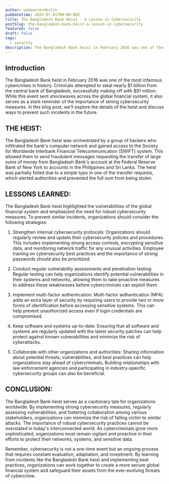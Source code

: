 ```yaml
---
author: webmasterdevlin
pubDatetime: 2023-07-01T00:00:00Z
title: The Bangladesh Bank Heist - A Lesson in Cybersecurity
postSlug: the-bangladesh-bank-heist-a-lesson-in-cybersecurity
featured: false
draft: false
tags:
  - security
description: The Bangladesh Bank heist in February 2016 was one of the most infamous cybercrimes in history. Criminals attempted to steal nearly $1 billion from the central bank of Bangladesh, successfully making…
---
```


## Introduction

The Bangladesh Bank heist in February 2016 was one of the most infamous cybercrimes in history. Criminals attempted to steal nearly $1 billion from the central bank of Bangladesh, successfully making off with $81 million. While this event sent shockwaves across the global financial system, it also serves as a stark reminder of the importance of strong cybersecurity measures. In this blog post, we'll explore the details of the heist and discuss ways to prevent such incidents in the future.

## THE HEIST:

The Bangladesh Bank heist was orchestrated by a group of hackers who infiltrated the bank's computer network and gained access to the Society for Worldwide Interbank Financial Telecommunication (SWIFT) system. This allowed them to send fraudulent messages requesting the transfer of large sums of money from Bangladesh Bank's account at the Federal Reserve Bank of New York to accounts in the Philippines and Sri Lanka. The heist was partially foiled due to a simple typo in one of the transfer requests, which alerted authorities and prevented the full sum from being stolen.

## LESSONS LEARNED:

The Bangladesh Bank heist highlighted the vulnerabilities of the global financial system and emphasized the need for robust cybersecurity measures. To prevent similar incidents, organizations should consider the following strategies:

1. Strengthen internal cybersecurity protocols: Organizations should regularly review and update their cybersecurity policies and procedures. This includes implementing strong access controls, encrypting sensitive data, and monitoring network traffic for any unusual activities. Employee training on cybersecurity best practices and the importance of strong passwords should also be prioritized.

2. Conduct regular vulnerability assessments and penetration testing: Regular testing can help organizations identify potential vulnerabilities in their systems and networks, allowing them to take proactive measures to address these weaknesses before cybercriminals can exploit them.

3. Implement multi-factor authentication: Multi-factor authentication (MFA) adds an extra layer of security by requiring users to provide two or more forms of identification before accessing sensitive systems. This can help prevent unauthorized access even if login credentials are compromised.

4. Keep software and systems up-to-date: Ensuring that all software and systems are regularly updated with the latest security patches can help protect against known vulnerabilities and minimize the risk of cyberattacks.

5. Collaborate with other organizations and authorities: Sharing information about potential threats, vulnerabilities, and best practices can help organizations stay ahead of cybercriminals. Building relationships with law enforcement agencies and participating in industry-specific cybersecurity groups can also be beneficial.

## CONCLUSION:

The Bangladesh Bank heist serves as a cautionary tale for organizations worldwide. By implementing strong cybersecurity measures, regularly assessing vulnerabilities, and fostering collaboration among various stakeholders, organizations can minimize the risk of falling victim to similar attacks. The importance of robust cybersecurity practices cannot be overstated in today's interconnected world. As cybercriminals grow more sophisticated, organizations must remain vigilant and proactive in their efforts to protect their networks, systems, and sensitive data.

Remember, cybersecurity is not a one-time event but an ongoing process that requires constant evaluation, adaptation, and investment. By learning from incidents like the Bangladesh Bank heist and implementing best practices, organizations can work together to create a more secure global financial system and safeguard their assets from the ever-evolving threats of cybercrime.
